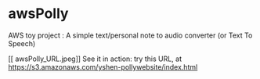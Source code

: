 # awsPolly
AWS toy project : A simple text/personal note to audio converter (or Text To Speech)

[[ awsPolly_URL.jpeg]]
See it in action: try this URL, at 
    https://s3.amazonaws.com/yshen-pollywebsite/index.html 

